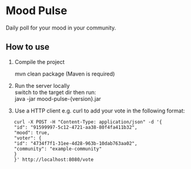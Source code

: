 # Mood Pulse

Daily poll for your mood in your community.

## How to use

1. Compile the project

    mvn clean package (Maven is required)
    
2. Run the server locally <br />
    switch to the target dir then run: <br />
    java -jar mood-pulse-{version}.jar
   
3. Use a HTTP client e.g. curl to add your vote in the following format: 
```
   curl -X POST -H "Content-Type: application/json" -d '{
   "id": "91599997-5c12-4721-aa38-80f4fa411b32",
   "mood": true,
   "voter": {
   "id": "4734f7f1-31ee-4d28-963b-10dab763aa02",
   "community": "example-community"
   }
   }' http://localhost:8080/vote
```
